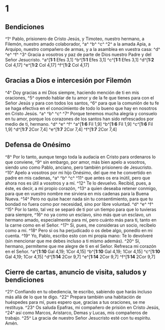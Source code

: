 # 1 
## Bendiciones
^1^ Pablo, prisionero de Cristo Jesús, y Timoteo, nuestro hermano, a Filemón, nuestro amado colaborador, ^a^ ^b^ ^c^ ^2^ a la amada Apia, a Arquipo, nuestro compañero de armas, y a la asamblea en vuestra casa: ^d^ ^e^ ^f^ ^3^ Gracia a vosotros y paz de parte de Dios nuestro Padre y del Señor Jesucristo.
^a^[**1:1** Efes 3,1] ^b^[**1:1** Efes 3,1] ^c^[**1:1** Efes 3,1] ^d^[**1:2** Col 4,17] ^e^[**1:2** Col 4,17] ^f^[**1:2** Col 4,17]





## Gracias a Dios e intercesión por Filemón
^4^ Doy gracias a mi Dios siempre, haciendo mención de ti en mis oraciones, ^5^ oyendo hablar de tu amor y de la fe que tienes para con el Señor Jesús y para con todos los santos, ^6^ para que la comunión de tu fe se haga efectiva en el conocimiento de todo lo bueno que hay en nosotros en Cristo Jesús. ^a^ ^b^ ^c^ ^7^ Porque tenemos mucha alegría y consuelo en tu amor, porque los corazones de los santos han sido refrescados por medio de ti, hermano. ^d^ ^e^ ^f^ 
^a^[**1:6** Fil 1,9] ^b^[**1:6** Fil 1,9] ^c^[**1:6** Fil 1,9] ^d^[**1:7** 2Cor 7,4] ^e^[**1:7** 2Cor 7,4] ^f^[**1:7** 2Cor 7,4]





## Defensa de Onésimo
^8^ Por lo tanto, aunque tengo toda la audacia en Cristo para ordenaros lo que conviene, ^9^ sin embargo, por amor, más bien apelo a vosotros, siendo uno como Pablo, anciano, pero también prisionero de Jesucristo. ^10^ Apelo a vosotros por mi hijo Onésimo, del que me he convertido en padre en mis cadenas, ^a^ ^b^ ^c^ ^11^ que antes os era inútil, pero que ahora nos es útil a vosotros y a mí. ^12^ Te lo devuelvo. Recibid, pues, a éste, es decir, a mi propio corazón, ^13^ a quien deseaba retener conmigo, para que en vuestro nombre me sirviera en mis cadenas para la Buena Nueva. ^14^ Pero no quise hacer nada sin tu consentimiento, para que tu bondad no fuera como por necesidad, sino por libre voluntad. ^d^ ^e^ ^f^ ^15^ Por lo tanto, tal vez se separó de ti por un tiempo para que lo tuvieras para siempre, ^16^ no ya como un esclavo, sino más que un esclavo, un hermano amado, especialmente para mí, pero cuánto más para ti, tanto en la carne como en el Señor. ^17^ Si, pues, me consideras un socio, recíbelo como a mí. ^18^ Pero si os ha perjudicado o os debe algo, ponedlo en mi cuenta. ^19^ Yo, Pablo, escribo esto con mi propia mano: Te lo devolveré (sin mencionar que me debes incluso a ti mismo además). ^20^ Sí, hermano, permíteme que me alegre de ti en el Señor. Refresca mi corazón en el Señor.
^a^[**1:10** Gal 4,19; 1Cor 4,15] ^b^[**1:10** Gal 4,19; 1Cor 4,15] ^c^[**1:10** Gal 4,19; 1Cor 4,15] ^d^[**1:14** 2Cor 9,7] ^e^[**1:14** 2Cor 9,7] ^f^[**1:14** 2Cor 9,7]





## Cierre de cartas, anuncio de visita, saludos y bendiciones
^21^ Confiando en tu obediencia, te escribo, sabiendo que harás incluso más allá de lo que te digo. ^22^ Prepara también una habitación de huéspedes para mí, pues espero que, gracias a tus oraciones, se me restituya. ^23^ Os saluda Epafras, mi compañero de prisión en Cristo Jesús, ^24^ así como Marcos, Aristarco, Demas y Lucas, mis compañeros de trabajo. ^25^ La gracia de nuestro Señor Jesucristo esté con tu espíritu. Amén. 